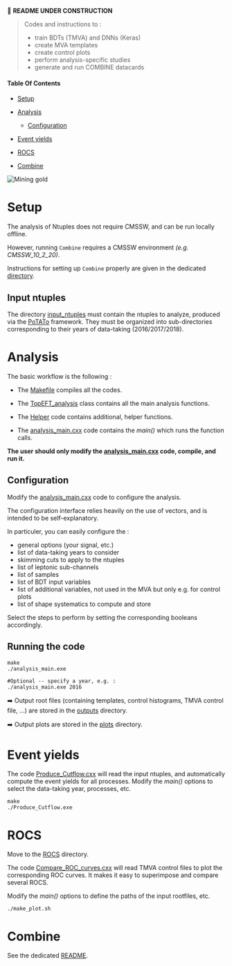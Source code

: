<!--
```
CODE EXAMPLE
```

=== Emoji list (see https://gist.github.com/rxaviers/7360908)
:arrow_right:
:heavy_exclamation_mark:
:heavy_check_mark:
:link:
:white_check_mark:
:heavy_multiplication_x:
:x:
:negative_squared_cross_mark:
:bangbang:
:white_check_mark:
:copyright:
:clock430:
:no_entry:
:ok:
:arrow_right_hook:
:paperclip:
:open_file_folder:
:chart_with_upwards_trend:
:lock:
:hourglass:
:warning:
:construction:
:fr:
:one: :two: :hash:
:underage:
:put_litter_in_its_place:
:new:


#HOW TO HIDE CONTENTS (which can be viewed by cliking icon) :
<details>
<summary>[NameOfHiddenContent]:</summary>
[theHiddenContent]
</details>
-------------------------------------------->
:construction: **README UNDER CONSTRUCTION**


> Codes and instructions to :
> * train BDTs (TMVA) and DNNs (Keras)
> * create MVA templates
> * create control plots
> * perform analysis-specific studies
> * generate and run COMBINE datacards


#### Table Of Contents

* [Setup](https://github.com/nicolastonon/EFTAnalysis#Setup)

* [Analysis](https://github.com/nicolastonon/EFTAnalysis#Analysis)
  * [Configuration](https://github.com/nicolastonon/EFTAnalysis#Configuration)

* [Event yields](https://github.com/nicolastonon/EFTAnalysis#Event-yields)

* [ROCS](https://github.com/nicolastonon/EFTAnalysis#ROCS)


* [Combine](https://github.com/nicolastonon/EFTAnalysis#Combine)


![Mining gold](https://images.deepai.org/converted-papers/1805.00013/x1.png)

# Setup

The analysis of Ntuples does not require CMSSW, and can be run locally offline.

However, running `Combine` requires a CMSSW environment *(e.g. CMSSW_10_2_20)*.

Instructions for setting up `Combine` properly are given in the dedicated [directory](https://github.com/nicolastonon/EFTAnalysis/COMBINE).

## Input ntuples

The directory [input_ntuples](https://github.com/nicolastonon/EFTAnalysis/input_ntuples) must contain the ntuples to analyze, produced via the [PoTATo](https://gitlab.cern.ch/joknolle/potato) framework.
They must be organized into sub-directories corresponding to their years of data-taking (2016/2017/2018).

# Analysis

The basic workflow is the following :

* The [Makefile](https://github.com/nicolastonon/EFTAnalysis/tree/master/Makefile) compiles all the codes.

* The [TopEFT_analysis](https://github.com/nicolastonon/EFTAnalysis/tree/master/TopEFT_analysis.cxx) class contains all the main analysis functions.

* The [Helper](https://github.com/nicolastonon/EFTAnalysis/tree/master/Helper.cxx) code contains additional, helper functions.

* The [analysis_main.cxx](https://github.com/nicolastonon/EFTAnalysis/tree/master/analysis_main.cxx) code contains the *main()* which runs the function calls.

**The user should only modify the [analysis_main.cxx](https://github.com/nicolastonon/EFTAnalysis/tree/master/analysis_main.cxx) code, compile, and run it.**

## Configuration

Modify the [analysis_main.cxx](https://github.com/nicolastonon/EFTAnalysis/tree/master/analysis_main.cxx) code to configure the analysis.

The configuration interface relies heavily on the use of vectors, and is intended to be self-explanatory.

In particuler, you can easily configure the :
* general options (your signal, etc.)
* list of data-taking years to consider
* skimming cuts to apply to the ntuples
* list of leptonic sub-channels
* list of samples
* list of BDT input variables
* list of additional variables, not used in the MVA but only e.g. for control plots
* list of shape systematics to compute and store

Select the steps to perform by setting the corresponding booleans accordingly.

## Running the code

```
make
./analysis_main.exe

#Optional -- specify a year, e.g. :
./analysis_main.exe 2016
```

:arrow_right: Output root files (containing templates, control histograms, TMVA control file, ...) are stored in the [outputs](https://github.com/nicolastonon/EFTAnalysis/tree/master/outputs) directory.

:arrow_right: Output plots are stored in the [plots](https://github.com/nicolastonon/EFTAnalysis/tree/master/plots) directory.

# Event yields

The code [Produce_Cutflow.cxx](https://github.com/nicolastonon/EFTAnalysis/tree/master/Produce_Cutflow.cxx) will read the input ntuples, and automatically compute the event yields for all processes.
Modify the *main()* options to select the data-taking year, processes, etc.

```
make
./Produce_Cutflow.exe
```
# ROCS

Move to the [ROCS](https://github.com/nicolastonon/EFTAnalysis/tree/master/ROCS) directory.

The code [Compare_ROC_curves.cxx](https://github.com/nicolastonon/EFTAnalysis/tree/master/ROCS/Compare_ROC_curves.cxx) will read TMVA control files to plot the corresponding ROC curves.
It makes it easy to superimpose and compare several ROCS.

Modify the *main()* options to define the paths of the input rootfiles, etc.

```
./make_plot.sh
```

# Combine

See the dedicated [README](https://github.com/nicolastonon/EFTAnalysis/COMBINE).
